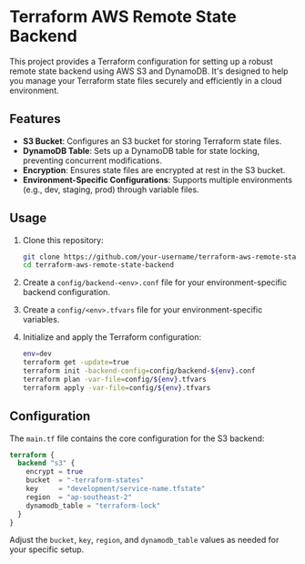 # Terraform AWS Remote State Backend

This project provides a Terraform configuration for setting up a robust remote state backend using AWS S3 and DynamoDB. It's designed to help you manage your Terraform state files securely and efficiently in a cloud environment.

## Features

- **S3 Bucket**: Configures an S3 bucket for storing Terraform state files.
- **DynamoDB Table**: Sets up a DynamoDB table for state locking, preventing concurrent modifications.
- **Encryption**: Ensures state files are encrypted at rest in the S3 bucket.
- **Environment-Specific Configurations**: Supports multiple environments (e.g., dev, staging, prod) through variable files.

## Usage

1. Clone this repository:
   ```bash
   git clone https://github.com/your-username/terraform-aws-remote-state-backend.git
   cd terraform-aws-remote-state-backend
   ```

2. Create a `config/backend-<env>.conf` file for your environment-specific backend configuration.

3. Create a `config/<env>.tfvars` file for your environment-specific variables.

4. Initialize and apply the Terraform configuration:
   ```bash
   env=dev
   terraform get -update=true
   terraform init -backend-config=config/backend-${env}.conf
   terraform plan -var-file=config/${env}.tfvars
   terraform apply -var-file=config/${env}.tfvars
   ```

## Configuration

The `main.tf` file contains the core configuration for the S3 backend:

```terraform
terraform {
  backend "s3" {
    encrypt = true
    bucket  = "-terraform-states"
    key     = "development/service-name.tfstate"
    region  = "ap-southeast-2"
    dynamodb_table = "terraform-lock"
  }
}
```

Adjust the `bucket`, `key`, `region`, and `dynamodb_table` values as needed for your specific setup.


